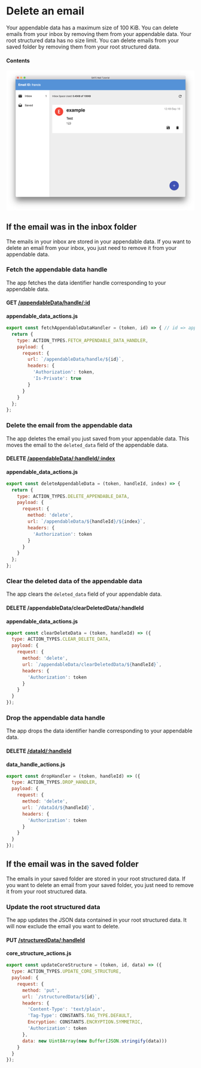 # Delete an email

Your appendable data has a maximum size of 100 KiB. You can delete emails from your inbox by removing them from your appendable data. Your root structured data has no size limit. You can delete emails from your saved folder by removing them from your root structured data.

#### Contents

<!-- toc -->

![Inbox page](img/inbox-page.png)

## If the email was in the inbox folder

The emails in your inbox are stored in your appendable data. If you want to delete an email from your inbox, you just need to remove it from your appendable data.

### Fetch the appendable data handle

The app fetches the data identifier handle corresponding to your appendable data.

#### GET [/appendableData/handle/:id](https://github.com/maidsafe/rfcs/blob/master/text/0042-launcher-api-v0.6/api/appendable_data.md#get-data-identifier-handle)

**appendable_data_actions.js**

```js
export const fetchAppendableDataHandler = (token, id) => { // id => appendable data id
  return {
    type: ACTION_TYPES.FETCH_APPENDABLE_DATA_HANDLER,
    payload: {
      request: {
        url: `/appendableData/handle/${id}`,
        headers: {
          'Authorization': token,
          'Is-Private': true
        }
      }
    }
  };
};
```

### Delete the email from the appendable data

The app deletes the email you just saved from your appendable data. This moves the email to the `deleted_data` field of the appendable data.

#### DELETE [/appendableData/:handleId/:index](https://github.com/maidsafe/rfcs/blob/master/text/0042-launcher-api-v0.6/api/appendable_data.md#delete-data-by-index)

**appendable_data_actions.js**

```js
export const deleteAppendableData = (token, handleId, index) => {
  return {
    type: ACTION_TYPES.DELETE_APPENDABLE_DATA,
    payload: {
      request: {
        method: 'delete',
        url: `/appendableData/${handleId}/${index}`,
        headers: {
          'Authorization': token
        }
      }
    }
  };
};
```

### Clear the deleted data of the appendable data

The app clears the `deleted_data` field of your appendable data.

#### DELETE /appendableData/clearDeletedData/:handleId

**appendable_data_actions.js**

```js
export const clearDeleteData = (token, handleId) => ({
  type: ACTION_TYPES.CLEAR_DELETE_DATA,
  payload: {
    request: {
      method: 'delete',
      url: `/appendableData/clearDeletedData/${handleId}`,
      headers: {
        'Authorization': token
      }
    }
  }
});
```

### Drop the appendable data handle

The app drops the data identifier handle corresponding to your appendable data.

#### DELETE [/dataId/:handleId](https://github.com/maidsafe/rfcs/blob/master/text/0042-launcher-api-v0.6/api/appendable_data.md#drop-handle)

**data_handle_actions.js**

```js
export const dropHandler = (token, handleId) => ({
  type: ACTION_TYPES.DROP_HANDLER,
  payload: {
    request: {
      method: 'delete',
      url: `/dataId/${handleId}`,
      headers: {
        'Authorization': token
      }
    }
  }
});
```

## If the email was in the saved folder

The emails in your saved folder are stored in your root structured data. If you want to delete an email from your saved folder, you just need to remove it from your root structured data.

### Update the root structured data

The app updates the JSON data contained in your root structured data. It will now exclude the email you want to delete.

#### PUT [/structuredData/:handleId](https://github.com/maidsafe/rfcs/blob/master/text/0042-launcher-api-v0.6/api/structured_data.md#update-structured-data)

**core_structure_actions.js**

```js
export const updateCoreStructure = (token, id, data) => ({
  type: ACTION_TYPES.UPDATE_CORE_STRUCTURE,
  payload: {
    request: {
      method: 'put',
      url: `/structuredData/${id}`,
      headers: {
        'Content-Type': 'text/plain',
        'Tag-Type': CONSTANTS.TAG_TYPE.DEFAULT,
        Encryption: CONSTANTS.ENCRYPTION.SYMMETRIC,
        'Authorization': token
      },
      data: new Uint8Array(new Buffer(JSON.stringify(data)))
    }
  }
});
```
